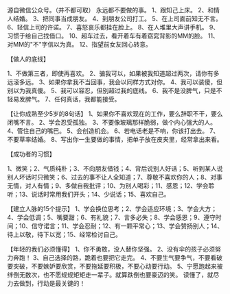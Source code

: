源自微信公众号。（并不都可取）
永远都不要做的事。
1、跟知己上床。
2、和情人结婚。
3、把同事当成朋友。
4、到朋友公司打工。
5、在上司面前知无不言。
6、轻信上司的许诺。
7、喜怒哀乐都挂在脸上。
8、在人堆里大声讲手机。
9、习惯于给自己找借口。
10、超车过去，看开着车有着窈窕背影的MM的脸。
11、对MM的"不"字信以为真。
12、指望前女友回心转意。



【做人的底线】

1、不做第三者，即使再喜欢。
2、骗我可以，如果被我知道超过两次，请你有多远滚多远。
3、如果你拿我不当回事，我会以同样方式对你。
4、我可以装傻，但别以为我真傻。
5、我可以容忍，但别超过我的底线。
6、我不是没脾气，只是不轻易发脾气。
7、任何真话，我都能接受。



【让你成熟至少5岁的8句话】
1、如果你不喜欢现在的工作，要么辞职不干，要么闭嘴不言。
2、学会忍受孤独。
3、不要像玻璃那样脆弱，做个内心强大的人。
4、管住自己的嘴巴。
5、会创造机会。
6、若电话老是不响，你该打出去。
7、不要草率结婚。
8、写出你一生要做的事情，把单子放在皮夹里，经常拿出来看。



【成功者的习惯】

1、微笑；2、气质纯朴；3、不向朋友借钱；4、背后说别人好话；5、听到某人说别人坏话时只微笑；6、过去的事不让人全知道；7、尊敬不喜欢你的人；8、对事无情，对人有情；9、多做自我批评；10、为别人喝彩；11、感恩；12、学会聆听；13、说话时常用我们开头；14、少说话；15、喜欢自己。


【建立人脉的15个提示】
1、学会换位思考；2、学会适应环境；3、学会大方；4、学会低调；5、嘴要甜；6、有礼貌；7、言多必失；8、学会感恩；9、遵守时间；10、信守诺言；11、学会忍耐；12、有一颗平常心；13、学会赞扬别人；14、待上以敬，待下以宽；15、经常检讨自己。

【年轻的我们必须懂得】
1、你不勇敢，没人替你坚强。
2、没有伞的孩子必须努力奔跑！
3、自己选择的路，跪着也要把它走完。
4、不要生气要争气，不要看破要突破，不要嫉妒要欣赏，不要拖延要积极，不要心动要行动。
5、宁愿跑起来被绊倒无数次，也不愿规规矩矩走一辈子。就算跌倒也要豪迈的笑。
读懂了，就尽力去做到，行动是最关键的！